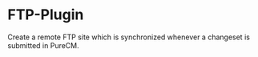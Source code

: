FTP-Plugin
==========

Create a remote FTP site which is synchronized whenever a changeset is submitted in PureCM.
